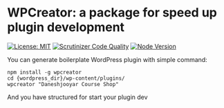 # WPCreator: a package for speed up plugin development

[![License: MIT](https://img.shields.io/badge/License-MIT-yellow.svg)](https://opensource.org/licenses/MIT)
[![Scrutinizer Code Quality](https://scrutinizer-ci.com/g/daneshjooyar/wpcreator/badges/quality-score.png?b=master)](https://scrutinizer-ci.com/g/daneshjooyar/wpcreator/?branch=master)
[![Node Version](http://img.shields.io/node/v/commander.svg?style=flat)](https://www.npmjs.org/package/wpcreator)

You can generate boilerplate WordPress plugin with simple command:

```
npm install -g wpcreator
cd {wordpress_dir}/wp-content/plugins/
wpcreator "Daneshjooyar Course Shop"
```
And you have structured for start your plugin dev